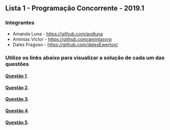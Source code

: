 

## Lista 1 - Programação Concorrente - 2019.1

### Integrantes

 * Amanda Luna    - https://github.com/avdluna
 * Amintas Victor - https://github.com/amintasvrp
 * Dales Fragoso  - https://github.com/dalesEwerton/

### Utilize os links abaixo para visualizar a solução de cada um  das questões

#### [Questão 1](./1).

#### [Questão 2](./2).

#### [Questão 3](./3).

#### [Questão 4](./4).

#### [Questão 5](./5).
